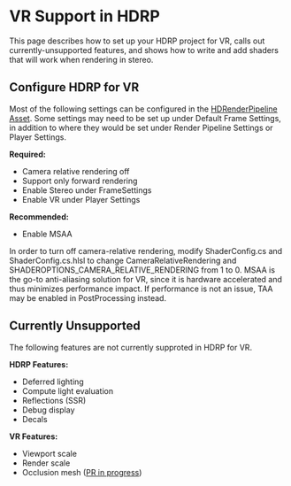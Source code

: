 # VR Support in HDRP
This page describes how to set up your HDRP project for VR, calls out currently-unsupported features, and shows how to write and add shaders that will work when rendering in stereo. 

## Configure HDRP for VR
Most of the following settings can be configured in the [HDRenderPipeline Asset](https://github.com/Unity-Technologies/ScriptableRenderPipeline/wiki/HDRP-Asset). 
Some settings may need to be set up under Default Frame Settings, in addition to where they would be set under Render Pipeline Settings or Player Settings. 

**Required:**
* Camera relative rendering off
* Support only forward rendering
* Enable Stereo under FrameSettings
* Enable VR under Player Settings

**Recommended:**
* Enable MSAA

In order to turn off camera-relative rendering, modify ShaderConfig.cs and ShaderConfig.cs.hlsl to change CameraRelativeRendering and SHADEROPTIONS_CAMERA_RELATIVE_RENDERING from 1 to 0.
MSAA is the go-to anti-aliasing solution for VR, since it is hardware accelerated and thus minimizes performance impact. If performance is not an issue, TAA may be enabled in PostProcessing instead.

## Currently Unsupported
The following features are not currently supproted in HDRP for VR.

**HDRP Features:**
* Deferred lighting
* Compute light evaluation
* Reflections (SSR)
* Debug display
* Decals

**VR Features:**
* Viewport scale
* Render scale
* Occlusion mesh ([PR in progress](https://github.com/Unity-Technologies/ScriptableRenderPipeline/pull/1943))